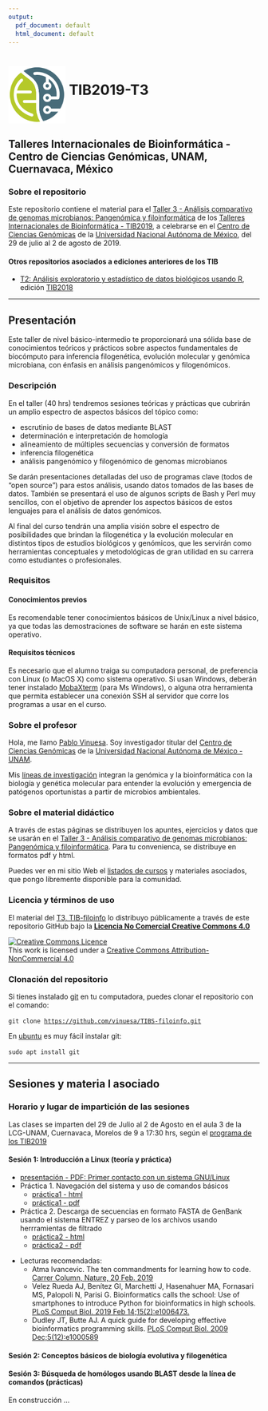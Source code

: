 ```yaml
---
output:
  pdf_document: default
  html_document: default
---
```

# <img src="docs/pics/NNB-TIB-Logo.png" alt="TIB2019" width="115" height="115" align="middle"> <b>TIB2019-T3</b>

## <b>Talleres Internacionales de Bioinformática - Centro de Ciencias Genómicas, UNAM, Cuernavaca, México</b>

### Sobre el repositorio
Este repositorio contiene el material para el [Taller 3 - An&aacute;lisis comparativo de genomas microbianos: Pangen&oacute;mica y filoinform&aacute;tica](http://congresos.nnb.unam.mx/TIB2019/t3-analisis-comparativo-de-genomas-microbianos-pangenomica-y-filoinformatica/) de los [Talleres Internacionales de Bioinform&aacute;tica - TIB2019](http://congresos.nnb.unam.mx/TIB2019), a celebrarse en el [Centro de Ciencias Genómicas](http://www.ccg.unam.mx) de la [Universidad Nacional Aut&oacute;noma de M&eacute;xico](http://www.ccg.unam.mx), del 29 de julio al 2 de agosto de 2019.

#### Otros repositorios asociados a ediciones anteriores de los TIB
- [T2: Análisis exploratorio y estadístico de datos biológicos usando R](https://github.com/vinuesa/curso_Rstats), edición [TIB2018](http://congresos.nnb.unam.mx/TIB2018/)

***
 
## Presentaci&oacute;n
Este taller de nivel básico-intermedio te proporcionará una sólida base de conocimientos teóricos y prácticos sobre aspectos fundamentales de biocómputo para inferencia filogenética, evolución molecular y genómica microbiana, con énfasis en análisis pangenómicos y filogenómicos.

### Descripción
En el taller (40 hrs) tendremos sesiones teóricas y prácticas que cubrirán un amplio espectro de aspectos básicos del tópico como:

- escrutinio de bases de datos mediante BLAST
- determinación e interpretación de homología
- alineamiento de múltiples secuencias y conversión de formatos 
- inferencia filogenética
- análisis pangenómico y filogenómico de genomas microbianos

Se darán presentaciones detalladas del uso de programas clave (todos de “open source”) para estos análisis, usando datos tomados de las bases de datos. También se presentará el uso de algunos scripts de Bash y Perl muy sencillos, con el objetivo de aprender los aspectos básicos de estos lenguajes para el análisis de datos genómicos.

Al final del curso tendrán una amplia visión sobre el espectro de posibilidades que brindan la filogenética y la evolución molecular en distintos tipos de estudios biológicos y genómicos, que les servirán como herramientas conceptuales y metodológicas de gran utilidad en su carrera como estudiantes o profesionales.

### Requisitos
#### Conocimientos previos
Es recomendable tener conocimientos básicos de Unix/Linux a nivel básico, ya que todas las demostraciones de software se harán en este sistema operativo.

#### Requisitos técnicos
Es necesario que el alumno traiga su computadora personal, de preferencia con Linux (o MacOS X) como sistema operativo. Si usan Windows, deberán tener instalado [MobaXterm](https://mobaxterm.mobatek.net/download-home-edition.html) (para Ms Windows), o alguna otra herramienta que permita establecer una conexión SSH al servidor que corre los programas a usar en el curso.

### Sobre el profesor
Hola, me llamo [Pablo Vinuesa](http://www.ccg.unam.mx/~vinuesa/). Soy investigador titular del 
[Centro de Ciencias Gen&oacute;micas](http://www.ccg.unam.mx) de la 
[Universidad Nacional Aut&oacute;noma de M&eacute;xico - UNAM](http://www.unam.mx/).

Mis [l&iacute;neas de investigaci&oacute;n](http://www.ccg.unam.mx/~vinuesa/research.html) 
integran la gen&oacute;mica y la bioinform&aacute;tica con la biolog&iacute;a y gen&eacute;tica molecular para entender 
la evoluci&oacute;n y emergencia de pat&oacute;genos oportunistas a partir de microbios ambientales.

### Sobre el material did&aacute;ctico
A trav&eacute;s de estas p&aacute;ginas se distribuyen los apuntes, ejercicios y datos que se usar&aacute;n en el [Taller 3 - An&aacute;lisis comparativo de genomas microbianos: Pangen&oacute;mica y filoinform&aacute;tica](http://congresos.nnb.unam.mx/TIB2019/t3-analisis-comparativo-de-genomas-microbianos-pangenomica-y-filoinformatica/).
Para tu convenienca, se distribuye en formatos pdf y html.

Puedes ver en mi sitio Web el [listados de cursos](http://www.ccg.unam.mx/~vinuesa/cursos.html) y materiales asociados, que pongo libremente disponible para la comunidad.

### Licencia y términos de uso
El material del [T3, TIB-filoinfo](http://congresos.nnb.unam.mx/TIB2019/t3-analisis-comparativo-de-genomas-microbianos-pangenomica-y-filoinformatica/) lo distribuyo p&uacute;blicamente a trav&eacute;s de este repositorio GitHub bajo la [**Licencia No Comercial Creative Commons 4.0**](https://creativecommons.org/licenses/by-nc/4.0/) 

<a rel="license" href="http://creativecommons.org/licenses/by-nc/4.0/"><img alt="Creative Commons Licence" style="border-width:0" src="https://i.creativecommons.org/l/by-nc/4.0/88x31.png" /></a><br />This work is licensed under a <a rel="license" href="http://creativecommons.org/licenses/by-nc/4.0/">Creative Commons Attribution-NonCommercial 4.0</a>

### Clonaci&oacute;n del repositorio
Si tienes instalado [git](https://git-scm.com/) en tu computadora, puedes clonar el repositorio con el comando:

   <code>git clone https://github.com/vinuesa/TIBS-filoinfo.git</code>

En [ubuntu](https://www.ubuntu.com/) es muy f&aacute;cil instalar git: 

  <code>sudo apt install git</code>

***

## <b>Sesiones y materia  l asociado</b>
### Horario y lugar de impartici&oacute;n de las sesiones
Las clases se imparten del 29 de Julio al 2 de Agosto en el aula 3 de la LCG-UNAM, Cuernavaca, Morelos
de 9 a 17:30 hrs, seg&uacute;n el [programa de los TIB2019](http://congresos.nnb.unam.mx/TIB2019/programa/)

#### <b>Sesión 1: Introducción a Linux (teoría y práctica)</b>
  + [presentaci&oacute;n - PDF: Primer contacto con un sistema GNU/Linux](https://github.com/vinuesa/TIB-filoinfo/tree/master/docs/sesion1_intro2linux/Intro_biocomputo_sistemas_Linux_pt1.pdf)
  + Pr&aacute;ctica 1. Navegación del sistema y uso de comandos básicos
      + [pr&aacute;ctica1 - html](https://vinuesa.github.io/TIB-filoinfo/sesion1_intro2linux/) 
      + [pr&aacute;ctica1 - pdf](https://github.com/vinuesa/TIB-filoinfo/tree/master/docs/sesion1_intro2linux/working_with_linux_commands.pdf)
  + Pr&aacute;ctica 2. Descarga de secuencias en formato FASTA de GenBank usando el sistema ENTREZ y parseo de los archivos usando herrramientas de filtrado
    - [pr&aacute;ctica2 - html](https://vinuesa.github.io/OMICAS_UAEM/practica2_parseo_fastas/)
    - [pr&aacute;ctica2 - pdf](https://github.com/vinuesa/OMICAS_UAEM/tree/master/docs/practica2_parseo_fastas/ejercicio_parseo_fastas_ENTREZ.pdf)

- Lecturas recomendadas:
  - Atma Ivancevic. The ten commandments for learning how to code. [Carrer Column, Nature, 20 Feb. 2019](https://www.nature.com/articles/d41586-019-00653-5)
  - Velez Rueda AJ, Benítez GI, Marchetti J, Hasenahuer MA, Fornasari MS, Palopoli N, Parisi G. Bioinformatics calls the school: Use of smartphones to introduce
Python for bioinformatics in high schools. [PLoS Comput Biol. 2019 Feb 14;15(2):e1006473.](https://journals.plos.org/ploscompbiol/article?id=10.1371/journal.pcbi.1006473)
  - Dudley JT, Butte AJ. A quick guide for developing effective bioinformatics programming skills. [PLoS Comput Biol. 2009 Dec;5(12):e1000589](https://journals.plos.org/ploscompbiol/article?id=10.1371/journal.pcbi.1000589)


#### <b>Sesión 2: Conceptos básicos de biología evolutiva y filogenética</b>
#### <b>Sesión 3: Búsqueda de homólogos usando BLAST desde la línea de comandos (prácticas)</b>
<!--
### <b>Sesión 4: Alineamientos múltiples (prácticas)</b>
### Sesión 5: Introducción a los métodos filogenéticos, árboles de genes y de árboles de especies
### Sesión 6: Modelos de sustitución y máxima verosimilitud (teoría)
- Ajuste de modelos e inferencia de filogenias de máxima verosimilitud (prácticas)
- Delimitación de especies bacterianas usando métodos evolutivos y datos multilocus
- Inferencia bayesiana de filogenias (teoría y práctica)
- Pangenómica y evolución microbiana (Seminario de investigación)
- Cómputo de familias de genes homólogos con datos genómicos (teoría)
- Análisis pangenómico usando GET_HOMOLOGUES (prácticas)
- Estrategias para la estima de filogenias genómicas (teoría)
- Estima de filogenias genómicas con GET_PHYLOMARKERS (prácticas)
-->
En construcci&oacute;n ...



